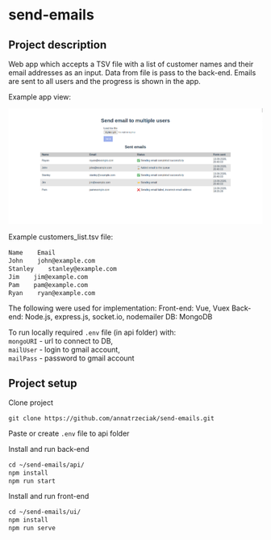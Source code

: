 # send-emails
## Project description
Web app which accepts a TSV file with a list of customer names and 
their email addresses as an input. Data from file is pass to the back-end. 
Emails are sent to all users and the progress is shown in the app.   

Example app view: 

![Example app view](ui/public/example-view.png?raw=true "Example app view")

Example customers_list.tsv file:
```
Name    Email
John    john@example.com
Stanley    stanley@example.com
Jim    jim@example.com
Pam    pam@example.com
Ryan    ryan@example.com
```

The following were used for implementation:
Front-end: Vue, Vuex
Back-end: Node.js, express.js, socket.io, nodemailer
DB: MongoDB

To run locally required `.env` file (in api folder) with:  
`mongoURI` - url to connect to DB,    
`mailUser` - login to gmail account,    
`mailPass` - password to gmail account


## Project setup
Clone project
```
git clone https://github.com/annatrzeciak/send-emails.git
```
Paste or create `.env` file to api folder

Install and run back-end
```
cd ~/send-emails/api/
npm install
npm run start
```
Install and run front-end
```
cd ~/send-emails/ui/
npm install
npm run serve
```
